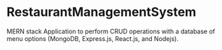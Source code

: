 # RestaurantManagementSystem

MERN stack Application to perform CRUD operations with a database of menu options (MongoDB, Express.js, React.js, and Nodejs).

